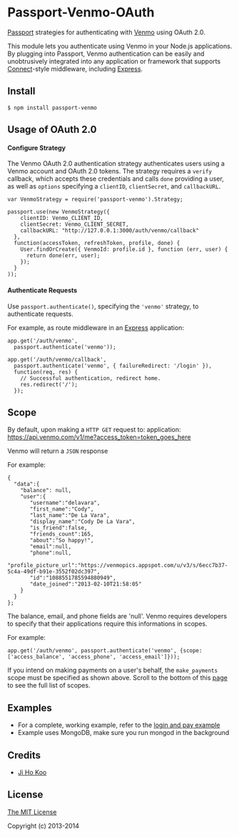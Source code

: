 # Passport-Venmo-OAuth

[Passport](http://passportjs.org/) strategies for authenticating with [Venmo](http://www.venmo.com/)
using OAuth 2.0.

This module lets you authenticate using Venmo in your Node.js applications.
By plugging into Passport, Venmo authentication can be easily and
unobtrusively integrated into any application or framework that supports
[Connect](http://www.senchalabs.org/connect/)-style middleware, including
[Express](http://expressjs.com/).

## Install

    $ npm install passport-venmo


## Usage of OAuth 2.0

#### Configure Strategy

The Venmo OAuth 2.0 authentication strategy authenticates users using a Venmo
account and OAuth 2.0 tokens.  The strategy requires a `verify` callback, which
accepts these credentials and calls `done` providing a user, as well as
`options` specifying a `clientID`, `clientSecret`, and `callbackURL`.

    var VenmoStrategy = require('passport-venmo').Strategy;

    passport.use(new VenmoStrategy({
        clientID: Venmo_CLIENT_ID,
        clientSecret: Venmo_CLIENT_SECRET,
        callbackURL: "http://127.0.0.1:3000/auth/venmo/callback"
      },
      function(accessToken, refreshToken, profile, done) {
        User.findOrCreate({ VenmoId: profile.id }, function (err, user) {
          return done(err, user);
        });
      }
    ));

#### Authenticate Requests

Use `passport.authenticate()`, specifying the `'venmo'` strategy, to
authenticate requests.

For example, as route middleware in an [Express](http://expressjs.com/)
application:

    app.get('/auth/venmo',
      passport.authenticate('venmo'));

    app.get('/auth/venmo/callback',
      passport.authenticate('venmo', { failureRedirect: '/login' }),
      function(req, res) {
        // Successful authentication, redirect home.
        res.redirect('/');
      });

## Scope

By default, upon making a `HTTP GET` request to:
application:
    https://api.venmo.com/v1/me?access_token=token_goes_here

Venmo will return a `JSON` response

For example:

    {
      "data":{
        "balance": null,
        "user":{
           "username":"delavara",
           "first_name":"Cody",
           "last_name":"De La Vara",
           "display_name":"Cody De La Vara",
           "is_friend":false,
           "friends_count":165,
           "about":"So happy!",
           "email":null,
           "phone":null,
           "profile_picture_url":"https://venmopics.appspot.com/u/v3/s/6ecc7b37-5c4a-49df-b91e-3552f02dc397",
           "id":"1088551785594880949",
           "date_joined":"2013-02-10T21:58:05"
        }
      }
    };

The balance, email, and phone fields are 'null'. Venmo requires developers to specify that their applications require this informations in scopes.

For example:

    app.get('/auth/venmo', passport.authenticate('venmo', {scope: ['access_balance', 'access_phone', 'access_email']}));

If you intend on making payments on a user's behalf, the `make_payments` scope must be specified as shown above. Scroll to the bottom of this [page](https://developer.venmo.com/docs/authentication) to see the full list of scopes.

## Examples

- For a complete, working example, refer to the [login and pay example](https://github.com/jihokoo/passport-venmo/tree/master/examples)
- Example uses MongoDB, make sure you run mongod in the background


## Credits

  - [Ji Ho Koo](http://github.com/jihokoo)

## License

[The MIT License](http://opensource.org/licenses/MIT)

Copyright (c) 2013-2014
